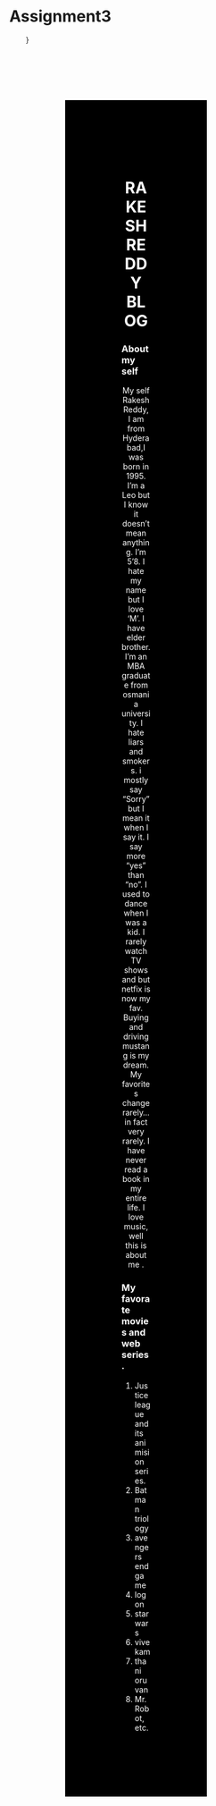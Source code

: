 # Assignment3
<!DOCTYPE html> 
   
<style>
        div {
          border: 1px solid rgb(0, 0, 0);
          margin-top: 100px;
          margin-bottom: 100px;
          margin-right: 150px;
          margin-left: 100px;
          background-color: lightblue;
        </style> 
        }
<title> MY WEB SITE </title>  
        
   <head>  <div style="background-color:black;color:white;padding:100px;">
<h1><center> RAKESH REDDY BLOG </center> </h1> </head>

<h3>About my self</h3>

 <body> 
 <center>                     
My self Rakesh Reddy, I am from Hyderabad,I was born in 1995.
I’m a Leo but I know it doesn’t mean anything. I’m 5’8. I hate my name but I love ‘M’. I have elder brother.
I’m an MBA graduate from osmania university.
I hate liars and smokers. i mostly say “Sorry” but I mean it when I say it. I say more “yes” than “no”. I used to dance when I was a kid. I rarely watch TV shows and but netfix is now my fav. Buying and driving mustang is my dream. 
My favorites change rarely… in fact very rarely. I have never read a book in my entire life. I love music, well this is about me .
</center>

<h3>My favorate movies and web series.</h3>
<ol>
<li>Justice league and its animision series. </li>
<li>Batman triology</li>
<li>avengers end game</li>
<li>logon</li>
<li>star wars</li>
<li>vivekam</li>
<li>thani oruvan</li>
<li>Mr. Robot, etc.</li>

</ol>
</body>
</html>    